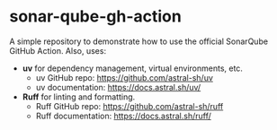 # sonar-qube-gh-action

A simple repository to demonstrate how to use the official SonarQube GitHub Action.
Also, uses:

- **uv** for dependency management, virtual environments, etc.
  - uv GitHub repo: <https://github.com/astral-sh/uv>
  - uv documentation: <https://docs.astral.sh/uv/>
- **Ruff** for linting and formatting.
  - Ruff GitHub repo: <https://github.com/astral-sh/ruff>
  - Ruff documentation: <https://docs.astral.sh/ruff/>
